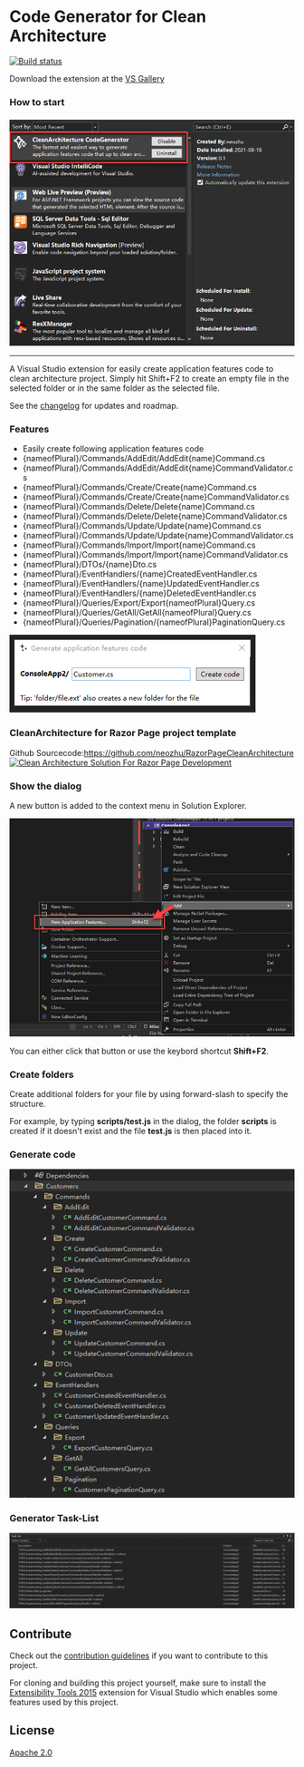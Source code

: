 # Code Generator for Clean Architecture 

[![Build status](https://ci.appveyor.com/api/projects/status/252jpryc38qah37x?svg=true)](https://ci.appveyor.com/project/madskristensen/addanyfile)

Download the extension at the
[VS Gallery](https://marketplace.visualstudio.com/items?itemName=SmartCodeMVC5Enginever3898.247365)

### How to start
[![How to](art/nuget.png)](https://www.youtube.com/watch?v=Hp6cjdfgMT8)

-------------------------------------------------

A Visual Studio extension for easily create application features code  to clean architecture project. Simply hit Shift+F2 to create an empty file in the
selected folder or in the same folder as the selected file.

See the [changelog](CHANGELOG.md) for updates and roadmap.

### Features

- Easily create following application features code
- {nameofPlural}/Commands/AddEdit/AddEdit{name}Command.cs
- {nameofPlural}/Commands/AddEdit/AddEdit{name}CommandValidator.cs
- {nameofPlural}/Commands/Create/Create{name}Command.cs
- {nameofPlural}/Commands/Create/Create{name}CommandValidator.cs
- {nameofPlural}/Commands/Delete/Delete{name}Command.cs
- {nameofPlural}/Commands/Delete/Delete{name}CommandValidator.cs
- {nameofPlural}/Commands/Update/Update{name}Command.cs
- {nameofPlural}/Commands/Update/Update{name}CommandValidator.cs
- {nameofPlural}/Commands/Import/Import{name}Command.cs
- {nameofPlural}/Commands/Import/Import{name}CommandValidator.cs
- {nameofPlural}/DTOs/{name}Dto.cs
- {nameofPlural}/EventHandlers/{name}CreatedEventHandler.cs
- {nameofPlural}/EventHandlers/{name}UpdatedEventHandler.cs
- {nameofPlural}/EventHandlers/{name}DeletedEventHandler.cs
- {nameofPlural}/Queries/Export/Export{nameofPlural}Query.cs
- {nameofPlural}/Queries/GetAll/GetAll{nameofPlural}Query.cs
- {nameofPlural}/Queries/Pagination/{nameofPlural}PaginationQuery.cs

![Add new file dialog](art/dialog1.png)

### CleanArchitecture for Razor Page project template

Github Sourcecode:https://github.com/neozhu/RazorPageCleanArchitecture
[![Clean Architecture Solution For Razor Page Development](https://github.com/neozhu/RazorPageCleanArchitecture/blob/main/doc/screenshot/2021-08-11_19-28-59.png?raw=true)](https://www.youtube.com/watch?v=NcMd5W3C63A)

### Show the dialog

A new button is added to the context menu in Solution Explorer.

![Add new file dialog](art/menu1.png)

You can either click that button or use the keybord shortcut **Shift+F2**.

### Create folders

Create additional folders for your file by using forward-slash to
specify the structure.

For example, by typing **scripts/test.js** in the dialog, the
folder **scripts** is created if it doesn't exist and the file
**test.js** is then placed into it.

### Generate code
![Source code for application features](art/code.png)

### Generator Task-List
![to-do list](art/task-list.png)

## Contribute
Check out the [contribution guidelines](.github/CONTRIBUTING.md)
if you want to contribute to this project.

For cloning and building this project yourself, make sure
to install the
[Extensibility Tools 2015](https://marketplace.visualstudio.com/items?itemName=MadsKristensen.ExtensibilityTools)
extension for Visual Studio which enables some features
used by this project.

## License
[Apache 2.0](LICENSE)
